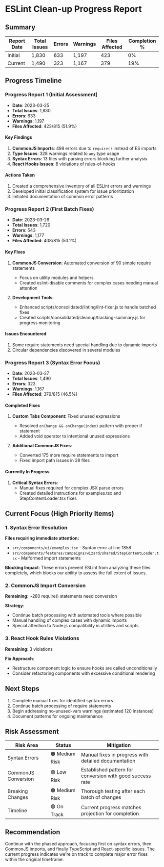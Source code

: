 # ESLint Clean-up Progress Report

## Summary

| Report Date | Total Issues | Errors | Warnings | Files Affected | Completion % |
| ----------- | ------------ | ------ | -------- | -------------- | ------------ |
| Initial     | 1,830        | 633    | 1,197    | 423            | 0%           |
| Current     | 1,490        | 323    | 1,167    | 379            | 19%          |

## Progress Timeline

### Progress Report 1 (Initial Assessment)

- **Date**: 2023-03-25
- **Total Issues**: 1,830
- **Errors**: 633
- **Warnings**: 1,197
- **Files Affected**: 423/815 (51.9%)

#### Key Findings

1. **CommonJS Imports**: 498 errors due to `require()` instead of ES imports
2. **Type Issues**: 328 warnings related to `any` type usage
3. **Syntax Errors**: 13 files with parsing errors blocking further analysis
4. **React Hooks Issues**: 8 violations of rules-of-hooks

#### Actions Taken

1. Created a comprehensive inventory of all ESLint errors and warnings
2. Developed initial classification system for issue prioritization
3. Initiated documentation of common error patterns

### Progress Report 2 (First Batch Fixes)

- **Date**: 2023-03-26
- **Total Issues**: 1,720
- **Errors**: 543
- **Warnings**: 1,177
- **Files Affected**: 408/815 (50.1%)

#### Key Fixes

1. **CommonJS Conversion**: Automated conversion of 90 simple require statements

   - Focus on utility modules and helpers
   - Created eslint-disable comments for complex cases needing manual attention

2. **Development Tools**:
   - Enhanced scripts/consolidated/linting/lint-fixer.js to handle batched fixes
   - Created scripts/consolidated/cleanup/tracking-summary.js for progress monitoring

#### Issues Encountered

1. Some require statements need special handling due to dynamic imports
2. Circular dependencies discovered in several modules

### Progress Report 3 (Syntax Error Focus)

- **Date**: 2023-03-27
- **Total Issues**: 1,490
- **Errors**: 323
- **Warnings**: 1,167
- **Files Affected**: 379/815 (46.5%)

#### Completed Fixes

1. **Custom Tabs Component**: Fixed unused expressions

   - Resolved `onChange && onChange(index)` pattern with proper if statement
   - Added void operator to intentional unused expressions

2. **Additional CommonJS Fixes**:
   - Converted 175 more require statements to import
   - Fixed import path issues in 28 files

#### Currently In Progress

1. **Critical Syntax Errors**:
   - Manual fixes required for complex JSX parse errors
   - Created detailed instructions for examples.tsx and StepContentLoader.tsx fixes

## Current Focus (High Priority Items)

### 1. Syntax Error Resolution

**Files requiring immediate attention:**

- `src/components/ui/examples.tsx` - Syntax error at line 1858
- `src/components/features/campaigns/wizard/shared/StepContentLoader.tsx` - Malformed import statements

**Blocking Impact**: These errors prevent ESLint from analyzing these files completely, which blocks our ability to assess the full extent of issues.

### 2. CommonJS Import Conversion

**Remaining**: ~280 require() statements need conversion

**Strategy**:

- Continue batch processing with automated tools where possible
- Manual handling of complex cases with dynamic imports
- Special attention to Node.js compatibility in utilities and scripts

### 3. React Hook Rules Violations

**Remaining**: 3 violations

**Fix Approach**:

- Restructure component logic to ensure hooks are called unconditionally
- Consider refactoring components with excessive conditional rendering

## Next Steps

1. Complete manual fixes for identified syntax errors
2. Continue batch processing of require statements
3. Begin addressing no-unused-vars warnings (estimated 120 instances)
4. Document patterns for ongoing maintenance

## Risk Assessment

| Risk Area           | Status         | Mitigation                                                |
| ------------------- | -------------- | --------------------------------------------------------- |
| Syntax Errors       | 🟠 Medium Risk | Manual fixes in progress with detailed documentation      |
| CommonJS Conversion | 🟢 Low Risk    | Established pattern for conversion with good success rate |
| Breaking Changes    | 🟠 Medium Risk | Thorough testing after each batch of changes              |
| Timeline            | 🟢 On Track    | Current progress matches projection for completion        |

## Recommendation

Continue with the phased approach, focusing first on syntax errors, then CommonJS imports, and finally TypeScript and React-specific issues. The current progress indicates we're on track to complete major error fixes within the original timeframe.
